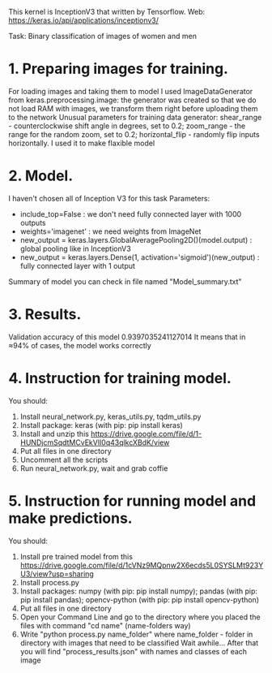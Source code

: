 This kernel is InceptionV3 that written by Tensorflow. Web: https://keras.io/api/applications/inceptionv3/

Task: Binary classification of images of women and men

# 1. Preparing images for training.
For loading images and taking them to model I used ImageDataGenerator from keras.preprocessing.image: the generator was created so that we do not load RAM with images, we transform them right before uploading them to the network
Unusual parameters for training data generator: shear_range - counterclockwise shift angle in degrees, set to 0.2; zoom_range - the range for the random zoom, set to 0.2; horizontal_flip - randomly flip inputs horizontally. I used it to make flaxible model

# 2. Model.
I haven't chosen all of Inception V3 for this task
Parameters:
  * include_top=False : we don't need fully connected layer with 1000 outputs
  * weights='imagenet' : we need weights from ImageNet
  * new_output = keras.layers.GlobalAveragePooling2D()(model.output) : global pooling like in InceptionV3
  * new_output = keras.layers.Dense(1, activation='sigmoid')(new_output) : fully connected layer with 1 output

Summary of model you can check in file named "Model_summary.txt"

# 3. Results.

Validation accuracy of this model 0.9397035241127014
It means that in ≈94% of cases, the model works correctly

# 4. Instruction for training model.
You should:
1) Install neural_network.py, keras_utils.py, tqdm_utils.py
2) Install package: keras (with pip: pip install keras)
3) Install and unzip this https://drive.google.com/file/d/1-HUNDjcmSqdtMCvEkVlI0q43qlkcXBdK/view
4) Put all files in one directory
5) Uncomment all the scripts
6) Run neural_network.py, wait and grab coffie

# 5. Instruction for running model and make predictions.
You should:
1) Install pre trained model from this https://drive.google.com/file/d/1cVNz9MQpnw2X6ecds5L0SYSLMt923YU3/view?usp=sharing
2) Install process.py
3) Install packages: numpy (with pip: pip install numpy); pandas (with pip: pip install pandas); opencv-python (with pip: pip install opencv-python)
4) Put all files in one directory
5) Open your Command Line and go to the directory where you placed the files with command "cd name" (name-folders way)
6) Write "python process.py name_folder" where name_folder - folder in directory with images that need to be classified
Wait awhile...
After that you will find "process_results.json" with names and classes of each image
